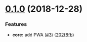 # [0.1.0](https://github.com/alppix/maxmate-client/compare/0.0.0...0.1.0) (2018-12-28)


### Features

* **core:** add PWA ([#3](https://github.com/alppix/maxmate-client/issues/3)) ([202f8fb](https://github.com/alppix/maxmate-client/commit/202f8fb))
